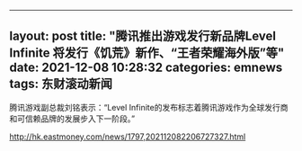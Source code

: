 
---
layout: post
title: "腾讯推出游戏发行新品牌Level Infinite 将发行《饥荒》新作、“王者荣耀海外版”等"
date: 2021-12-08 10:28:32
categories: emnews
tags: 东财滚动新闻
---

腾讯游戏副总裁刘铭表示：“Level Infinite的发布标志着腾讯游戏作为全球发行商和可信赖品牌的发展步入下一阶段。”

<http://hk.eastmoney.com/news/1797,202112082206727327.html>